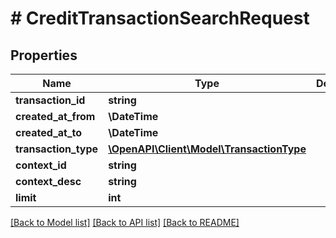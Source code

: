 # # CreditTransactionSearchRequest

## Properties

Name | Type | Description | Notes
------------ | ------------- | ------------- | -------------
**transaction_id** | **string** |  | [optional]
**created_at_from** | **\DateTime** |  | [optional]
**created_at_to** | **\DateTime** |  | [optional]
**transaction_type** | [**\OpenAPI\Client\Model\TransactionType**](TransactionType.md) |  | [optional]
**context_id** | **string** |  | [optional]
**context_desc** | **string** |  | [optional]
**limit** | **int** |  | [optional]

[[Back to Model list]](../../README.md#models) [[Back to API list]](../../README.md#endpoints) [[Back to README]](../../README.md)
